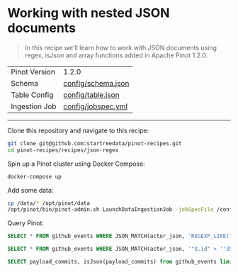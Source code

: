 # Working with nested JSON documents

> In this recipe we'll learn how to work with JSON documents using regex, isJson and array functions added in Apache Pinot 1.2.0.

<table>
  <tr>
    <td>Pinot Version</td>
    <td>1.2.0</td>
  </tr>
  <tr>
    <td>Schema</td>
    <td><a href="config/schema.json">config/schema.json</a></td>
  </tr>
    <tr>
    <td>Table Config</td>
    <td><a href="config/table.json">config/table.json</a></td>
  </tr>
      <tr>
    <td>Ingestion Job</td>
    <td><a href="config/job-spec.yml">config/jobspec.yml</a></td>
  </tr>
</table>

***

Clone this repository and navigate to this recipe:

```bash
git clone git@github.com:startreedata/pinot-recipes.git
cd pinot-recipes/recipes/json-regex
```

Spin up a Pinot cluster using Docker Compose:

```bash
docker-compose up
```

Add some data:

```bash
cp /data/* /opt/pinot/data
/opt/pinot/bin/pinot-admin.sh LaunchDataIngestionJob -jobSpecFile /config/jobspec.yaml
```

Query Pinot:

```sql
SELECT * FROM github_events WHERE JSON_MATCH(actor_json, 'REGEXP_LIKE("$.login", ''maria(.)*'')')
```

```sql
SELECT * FROM github_events WHERE JSON_MATCH(actor_json, '"$.id" > ''35560568''')
```

```sql
SELECT payload_commits, isJson(payload_commits) from github_events limit 10
```
